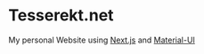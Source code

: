 # Tesserekt.net
My personal Website using [Next.js](https://nextjs.org/) and [Material-UI](https://material-ui.com/)
